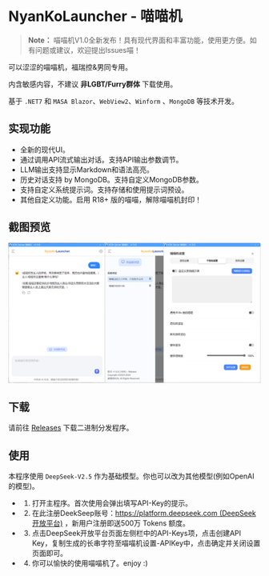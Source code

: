 # NyanKoLauncher - 喵喵机

> **Note：** 喵喵机V1.0全新发布！具有现代界面和丰富功能，使用更方便。如有问题或建议，欢迎提出Issues喵！

 可以涩涩的喵喵机，福瑞控&男同专用。
 
 内含敏感内容，不建议 **非LGBT/Furry群体** 下载使用。
 
 基于 `.NET7` 和 `MASA Blazor`、`WebView2`、`Winform` 、`MongoDB` 等技术开发。 

## 实现功能

- 全新的现代UI。
- 通过调用API流式输出对话。支持API输出参数调节。
- LLM输出支持显示Markdown和语法高亮。
- 历史对话支持 by MongoDB。支持自定义MongoDB参数。
- 支持自定义系统提示词。支持存储和使用提示词预设。
- 其他自定义功能。启用 R18+ 版的喵喵，解除喵喵机封印！

## 截图预览

![images](./Docs/1009_mmj04.png)

## 下载

请前往 [Releases](https://github.com/JDDKCN/NyanKoLauncher/releases) 下载二进制分发程序。

## 使用

本程序使用 `DeepSeek-V2.5` 作为基础模型。你也可以改为其他模型(例如OpenAI的模型)。

- 1. 打开主程序。首次使用会弹出填写API-Key的提示。
- 2.  在此注册DeekSeep账号：[https://platform.deepseek.com (DeepSeek开放平台)](https://platform.deepseek.com/) ，新用户注册即送500万 Tokens 额度。
- 3. 点击DeepSeek开放平台页面左侧栏中的API-Keys项，点击创建API Key，复制生成的长串字符至喵喵机设置-APIKey中，点击确定并关闭设置页面即可。
- 4. 你可以愉快的使用喵喵机了。enjoy :)